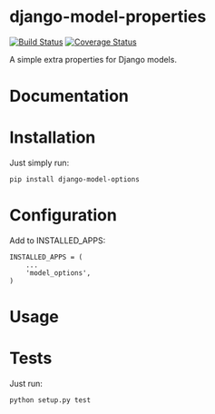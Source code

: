 # django-model-properties

[![Build Status](https://travis-ci.org/jar3k/django-model-options.svg?branch=master)](https://travis-ci.org/jar3k/django-model-options)
[![Coverage Status](https://coveralls.io/repos/jar3k/django-model-options/badge.svg?branch=master)](https://coveralls.io/r/jar3k/django-model-options?branch=master)

A simple extra properties for Django models.


# Documentation

# Installation

Just simply run:
```
pip install django-model-options
```

# Configuration

Add to INSTALLED_APPS:
```
INSTALLED_APPS = (
    ...
    'model_options',
)
```

# Usage

# Tests

Just run:
```
python setup.py test
```
